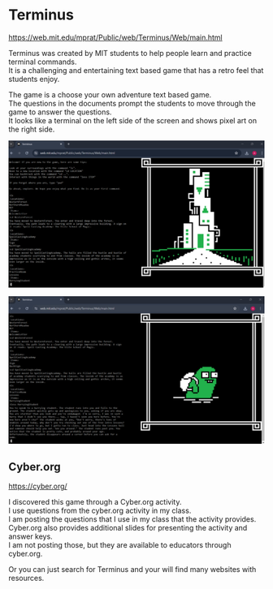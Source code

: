 # Terminus  
https://web.mit.edu/mprat/Public/web/Terminus/Web/main.html  

Terminus was created by MIT students to help people learn and practice terminal commands.  
It is a challenging and entertaining text based game that has a retro feel that students enjoy.  

The game is a choose your own adventure text based game.  
The questions in the documents prompt the students to move through the game to answer the questions.  
It looks like a terminal on the left side of the screen and shows pixel art on the right side.  

![SpellCastingAcademy](../img/terminus/SpellCastingAcademy.png)

![HurryingStudent](../img/terminus/HurryingStudent.png)


## Cyber.org  
https://cyber.org/ 

I discovered this game through a Cyber.org activity.  
I use questions from the cyber.org activity in my class.  
I am posting the questions that I use in my class that the activity provides.  
Cyber.org also provides additional slides for presenting the activity and answer keys.  
I am not posting those, but they are available to educators through cyber.org.  

Or you can just search for Terminus and your will find many websites with resources.  
